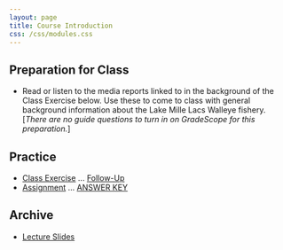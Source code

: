 ```yaml
---
layout: page
title: Course Introduction
css: /css/modules.css
---
```


## Preparation for Class

* Read or listen to the media reports linked to in the background of the Class Exercise below. Use these to come to class with general background information about the Lake Mille Lacs Walleye fishery. [*There are no guide questions to turn in on GradeScope for this preparation.*]

## Practice

* [Class Exercise](CEX/CourseIntro_CEX1) ... [Follow-Up](PPT/CourseIntro.pptx)
* [Assignment](CE/CourseIntro_CE1) ... [ANSWER KEY](CE/KEY_CourseIntro_CE1)

## Archive

* [Lecture Slides](PPT/CourseIntro.pptx)
